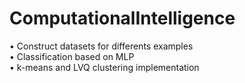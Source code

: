 # ComputationalIntelligence
• Construct datasets for differents examples\
• Classification based on MLP\
• k-means and LVQ clustering implementation
